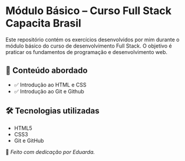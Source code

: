 # Módulo Básico – Curso Full Stack Capacita Brasil 

Este repositório contém os exercícios desenvolvidos por mim durante o módulo básico do curso de desenvolvimento Full Stack. O objetivo é praticar os fundamentos de programação e desenvolvimento web.

## 🚀 Conteúdo abordado

- ✅ Introdução ao HTML e CSS
- ✅ Introdução ao Git e Github

## 🛠️ Tecnologias utilizadas

- HTML5
- CSS3
- Git e GitHub

📌 *Feito com dedicação por Eduarda.*

